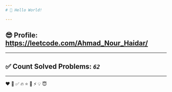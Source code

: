 ```yaml
---
# 👋 Hello World!

---
```

## 😎 Profile: https://leetcode.com/Ahmad_Nour_Haidar/

---
## ✅ Count Solved Problems: ***```62```***

---
❤
👋
‍✅
🔥
⭐
🌟
⚡
💡
😇
